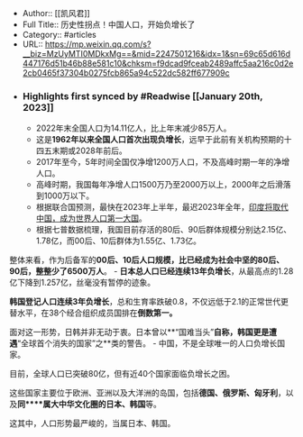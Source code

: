 - Author:: [[凯风君]]
- Full Title:: 历史性拐点！中国人口，开始负增长了
- Category:: #articles
- URL:: https://mp.weixin.qq.com/s?__biz=MzUyMTI0MDkxMg==&mid=2247501216&idx=1&sn=69c65d616d447176d51b46b88e581c10&chksm=f9dcad9fceab2489affc5aa216c0d2e2cb0465f37304b0275fcb865a94c522dc582ff677909c
- ### Highlights first synced by #Readwise [[January 20th, 2023]]
    - 2022年末全国人口为14.11亿人，比上年末减少85万人。
    - 这是**1962年以来全国人口首次出现负增长**，远早于此前有关机构预期的十四五末期或2028年前后。
    - 2017年至今，5年时间全国仅净增1200万人口，不及高峰时期一年的净增人口。
    - 高峰时期，我国每年净增人口1500万乃至2000万以上，2000年之后滑落到1000万以下。
    - 根据联合国预测，最快在2023年上半年，最迟2023年全年，[印度将取代中国，成为世界人口第一大国](http://mp.weixin.qq.com/s?__biz=MzUyMTI0MDkxMg==&mid=2247500632&idx=1&sn=b903049e8f11d3fb6716f64a4acf9188&chksm=f9dcab67ceab227170b5e961dd37ef7e3c6d4341bb880b63c7db7f29a155ef7c49068b92051d&scene=21#wechat_redirect)。
    - 根据七普数据梳理，我国目前存活的80后、90后群体规模分别达2.15亿、1.78亿，而00后、10后群体为1.55亿、1.73亿。

整体来看，作为后备军的**00后、10后人口规模，比已经成为社会中坚的80后、90后，整整少了6500万人**。
    - **日本总人口已经连续13年负增长**，从最高点的1.28亿下降到1.257亿，丝毫没有暂停的迹象。

**韩国登记人口连续3年负增长**，总和生育率跌破0.8，不仅远低于2.1的正常世代更替水平，在38个经合组织成员国排在**倒数第一。**

面对这一形势，日韩并非无动于衷。日本曾以**“国难当头”**自称，韩国更是遭遇**“全球首个消失的国家”之**类的警告。
    - 中国，不是全球唯一的人口负增长国家。

目前，全球人口已突破80亿，但有近40个国家面临负增长之困。

这些国家主要位于欧洲、亚洲以及大洋洲的岛国，包括**德国、俄罗斯、匈牙利**，以及**同****属大中华文化圈的日本、韩国**等。

这其中，人口形势最严峻的，当属日本、韩国。
